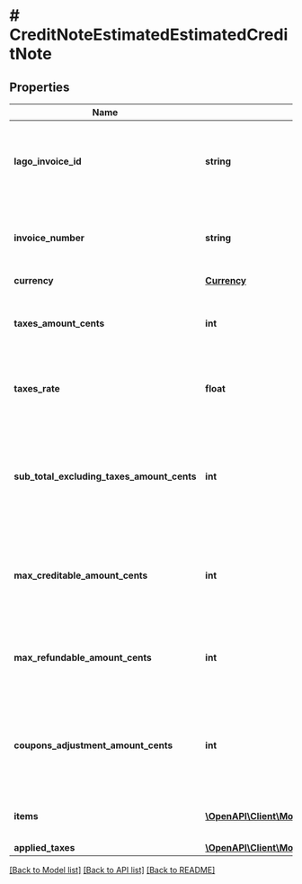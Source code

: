 # # CreditNoteEstimatedEstimatedCreditNote

## Properties

Name | Type | Description | Notes
------------ | ------------- | ------------- | -------------
**lago_invoice_id** | **string** | Unique identifier assigned to the invoice that the credit note belongs to |
**invoice_number** | **string** | The invoice unique number, related to the credit note. |
**currency** | [**Currency**](Currency.md) |  |
**taxes_amount_cents** | **int** | The tax amount of the credit note, expressed in cents. |
**taxes_rate** | **float** | The tax rate associated with this specific credit note. |
**sub_total_excluding_taxes_amount_cents** | **int** | The subtotal of the credit note excluding any applicable taxes, expressed in cents. |
**max_creditable_amount_cents** | **int** | The credited amount of the credit note, expressed in cents. |
**max_refundable_amount_cents** | **int** | The refunded amount of the credit note, expressed in cents. |
**coupons_adjustment_amount_cents** | **int** | The pro-rated amount of the coupons applied to the source invoice. |
**items** | [**\OpenAPI\Client\Model\CreditNoteEstimatedEstimatedCreditNoteItemsInner[]**](CreditNoteEstimatedEstimatedCreditNoteItemsInner.md) | Array of credit note’s items. |
**applied_taxes** | [**\OpenAPI\Client\Model\CreditNoteEstimatedEstimatedCreditNoteAppliedTaxesInner[]**](CreditNoteEstimatedEstimatedCreditNoteAppliedTaxesInner.md) |  | [optional]

[[Back to Model list]](../../README.md#models) [[Back to API list]](../../README.md#endpoints) [[Back to README]](../../README.md)
